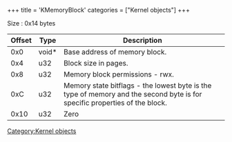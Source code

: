 +++
title = 'KMemoryBlock'
categories = ["Kernel objects"]
+++

Size : 0x14 bytes

| Offset | Type   | Description                                                                                                                |
|--------|--------|----------------------------------------------------------------------------------------------------------------------------|
| 0x0    | void\* | Base address of memory block.                                                                                              |
| 0x4    | u32    | Block size in pages.                                                                                                       |
| 0x8    | u32    | Memory block permissions - rwx.                                                                                            |
| 0xC    | u32    | Memory state bitflags - the lowest byte is the type of memory and the second byte is for specific properties of the block. |
| 0x10   | u32    | Zero                                                                                                                       |

[Category:Kernel objects](Category:Kernel_objects "wikilink")

